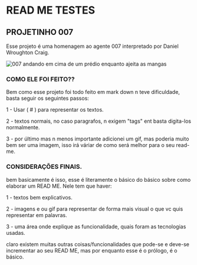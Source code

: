 # READ ME TESTES 

## PROJETINHO 007 

Esse projeto é uma homenagem ao agente 007 interpretado por Daniel Wroughton Craig.

 <img src="./src/image/Animação 007.gif" alt="007 andando em cima de um prédio enquanto ajeita as mangas">

### COMO ELE FOI FEITO??

Bem como esse projeto foi todo feito em mark down n teve dificuldade, basta seguir os seguintes passos:

1 - Usar ( # ) para representar os textos.

2 - textos normais, no caso paragrafos, n exigem "tags" ent basta digita-los normalmente.

3 - por último mas n menos importante adicionei um gif, mas poderia muito bem ser uma imagem, isso irá váriar de como será melhor para o seu read-me.

### CONSIDERAÇÕES FINAIS.

bem basicamente é isso, esse é literamente o básico do básico sobre como elaborar um READ ME. Nele tem que haver:

1 - textos bem explicativos.

2 - imagens e ou gif para representar de forma mais visual o que vc quis representar em palavras.

3 - uma área onde explique as funcionalidade, quais foram as tecnologias usadas.

claro existem muitas outras coisas/funcionalidades que pode-se e deve-se incrementar ao seu READ ME, mas por enquanto esse é o prólogo, é o básico.
